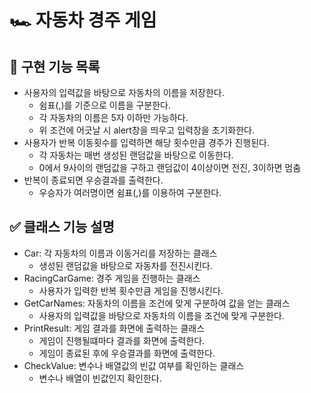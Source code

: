 # 🏎️ 자동차 경주 게임

## 🎯 구현 기능 목록

- 사용자의 입력값을 바탕으로 자동차의 이름을 저장한다.  
  - 쉼표(,)를 기준으로 이름을 구분한다.  
  - 각 자동차의 이름은 5자 이하만 가능하다.  
  - 위 조건에 어긋날 시 alert창을 띄우고 입력창을 초기화한다.
- 사용자가 반복 이동횟수를 입력하면 해당 횟수만큼 경주가 진행된다.
  - 각 자동차는 매번 생성된 랜덤값을 바탕으로 이동한다.
  - 0에서 9사이의 랜덤값을 구하고 랜덤값이 4이상이면 전진, 3이하면 멈춤
- 반복이 종료되면 우승결과를 출력한다.
  - 우승자가 여러명이면 쉼표(,)를 이용하여 구분한다.
  
## ✅ 클래스 기능 설명
- Car: 각 자동차의 이름과 이동거리를 저장하는 클래스
  - 생성된 랜덤값을 바탕으로 자동차를 전진시킨다.
- RacingCarGame: 경주 게임을 진행하는 클래스
  - 사용자가 입력한 반복 횟수만큼 게임을 진행시킨다.
- GetCarNames: 자동차의 이름을 조건에 맞게 구분하여 값을 얻는 클래스
  - 사용자의 입력값을 바탕으로 자동차의 이름을 조건에 맞게 구분한다.
- PrintResult: 게임 결과를 화면에 출력하는 클래스
  - 게임이 진행될떄마다 결과를 화면에 출력한다.
  - 게임이 종료된 후에 우승결과를 화면에 출력한다.
- CheckValue: 변수나 배열값의 빈값 여부를 확인하는 클래스
  - 변수나 배열이 빈값인지 확인한다.
